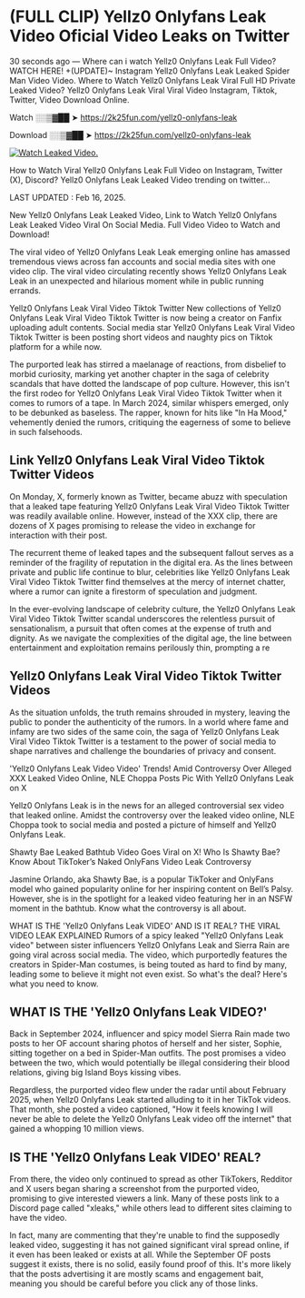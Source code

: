 # (FULL CLIP) Yellz0 Onlyfans Leak Video Oficial Video Leaks on Twitter

30 seconds ago — Where can i watch Yellz0 Onlyfans Leak Full Video? WATCH HERE! +(UPDATE)~ Instagram Yellz0 Onlyfans Leak Leaked Spider Man Video Video. Where to Watch Yellz0 Onlyfans Leak Viral Full HD Private Leaked Video? Yellz0 Onlyfans Leak Viral Viral Video Instagram, Tiktok, Twitter, Video Download Online.

Watch ░░▒▓██ ➤ https://2k25fun.com/yellz0-onlyfans-leak

Download ░░▒▓██ ➤ https://2k25fun.com/yellz0-onlyfans-leak

[![Watch Leaked Video.](https://miro.medium.com/v2/resize:fit:828/format:webp/1*cilzJN44JGOrTw9NJCrNHA.gif "Watch Leaked Video")](https://2k25fun.com/yellz0-onlyfans-leak)

How to Watch Viral Yellz0 Onlyfans Leak Full Video on Instagram, Twitter (X), Discord? Yellz0 Onlyfans Leak Leaked Video trending on twitter...

LAST UPDATED : Feb 16, 2025.

New Yellz0 Onlyfans Leak Leaked Video, Link to Watch Yellz0 Onlyfans Leak Leaked Video Viral On Social Media. Full Video Video to Watch and Download!

The viral video of Yellz0 Onlyfans Leak Leak emerging online has amassed tremendous views across fan accounts and social media sites with one video clip. The viral video circulating recently shows Yellz0 Onlyfans Leak Leak in an unexpected and hilarious moment while in public running errands.

Yellz0 Onlyfans Leak Viral Video Tiktok Twitter New collections of Yellz0 Onlyfans Leak Viral Video Tiktok Twitter is now being a creator on Fanfix uploading adult contents. Social media star Yellz0 Onlyfans Leak Viral Video Tiktok Twitter is been posting short videos and naughty pics on Tiktok platform for a while now.

The purported leak has stirred a maelanage of reactions, from disbelief to morbid curiosity, marking yet another chapter in the saga of celebrity scandals that have dotted the landscape of pop culture. However, this isn't the first rodeo for Yellz0 Onlyfans Leak Viral Video Tiktok Twitter when it comes to rumors of a tape. In March 2024, similar whispers emerged, only to be debunked as baseless. The rapper, known for hits like "In Ha Mood," vehemently denied the rumors, critiquing the eagerness of some to believe in such falsehoods.

## Link Yellz0 Onlyfans Leak Viral Video Tiktok Twitter Videos

On Monday, X, formerly known as Twitter, became abuzz with speculation that a leaked tape featuring Yellz0 Onlyfans Leak Viral Video Tiktok Twitter was readily available online. However, instead of the XXX clip, there are dozens of X pages promising to release the video in exchange for interaction with their post.

The recurrent theme of leaked tapes and the subsequent fallout serves as a reminder of the fragility of reputation in the digital era. As the lines between private and public life continue to blur, celebrities like Yellz0 Onlyfans Leak Viral Video Tiktok Twitter find themselves at the mercy of internet chatter, where a rumor can ignite a firestorm of speculation and judgment.

In the ever-evolving landscape of celebrity culture, the Yellz0 Onlyfans Leak Viral Video Tiktok Twitter scandal underscores the relentless pursuit of sensationalism, a pursuit that often comes at the expense of truth and dignity. As we navigate the complexities of the digital age, the line between entertainment and exploitation remains perilously thin, prompting a re

##  Yellz0 Onlyfans Leak Viral Video Tiktok Twitter Videos

As the situation unfolds, the truth remains shrouded in mystery, leaving the public to ponder the authenticity of the rumors. In a world where fame and infamy are two sides of the same coin, the saga of Yellz0 Onlyfans Leak Viral Video Tiktok Twitter is a testament to the power of social media to shape narratives and challenge the boundaries of privacy and consent.

'Yellz0 Onlyfans Leak Video Video' Trends! Amid Controversy Over Alleged XXX Leaked Video Online, NLE Choppa Posts Pic With Yellz0 Onlyfans Leak on X

Yellz0 Onlyfans Leak is in the news for an alleged controversial sex video that leaked online. Amidst the controversy over the leaked video online, NLE Choppa took to social media and posted a picture of himself and Yellz0 Onlyfans Leak.

Shawty Bae Leaked Bathtub Video Goes Viral on X! Who Is Shawty Bae? Know About TikToker’s Naked OnlyFans Video Leak Controversy

Jasmine Orlando, aka Shawty Bae, is a popular TikToker and OnlyFans model who gained popularity online for her inspiring content on Bell’s Palsy. However, she is in the spotlight for a leaked video featuring her in an NSFW moment in the bathtub. Know what the controversy is all about.

WHAT IS THE 'Yellz0 Onlyfans Leak VIDEO' AND IS IT REAL? THE VIRAL VIDEO LEAK EXPLAINED Rumors of a spicy leaked "Yellz0 Onlyfans Leak video" between sister influencers Yellz0 Onlyfans Leak and Sierra Rain are going viral across social media. The video, which purportedly features the creators in Spider-Man costumes, is being touted as hard to find by many, leading some to believe it might not even exist. So what's the deal? Here's what you need to know.

## WHAT IS THE 'Yellz0 Onlyfans Leak VIDEO?'

Back in September 2024, influencer and spicy model Sierra Rain made two posts to her OF account sharing photos of herself and her sister, Sophie, sitting together on a bed in Spider-Man outfits. The post promises a video between the two, which would potentially be illegal considering their blood relations, giving big Island Boys kissing vibes.

Regardless, the purported video flew under the radar until about February 2025, when Yellz0 Onlyfans Leak started alluding to it in her TikTok videos. That month, she posted a video captioned, "How it feels knowing I will never be able to delete the Yellz0 Onlyfans Leak video off the internet" that gained a whopping 10 million views.

## IS THE 'Yellz0 Onlyfans Leak VIDEO' REAL?

From there, the video only continued to spread as other TikTokers, Redditor and X users began sharing a screenshot from the purported video, promising to give interested viewers a link. Many of these posts link to a Discord page called "xleaks," while others lead to different sites claiming to have the video.

In fact, many are commenting that they're unable to find the supposedly leaked video, suggesting it has not gained significant viral spread online, if it even has been leaked or exists at all. While the September OF posts suggest it exists, there is no solid, easily found proof of this. It's more likely that the posts advertising it are mostly scams and engagement bait, meaning you should be careful before you click any of those links.